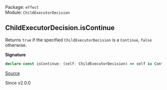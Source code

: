 Package: `effect`<br />
Module: `ChildExecutorDecision`<br />

## ChildExecutorDecision.isContinue

Returns `true` if the specified `ChildExecutorDecision` is a `Continue`,
`false` otherwise.

**Signature**

```ts
declare const isContinue: (self: ChildExecutorDecision) => self is Continue
```

[Source](https://github.com/Effect-TS/effect/tree/main/packages/effect/src/ChildExecutorDecision.ts#L104)

Since v2.0.0